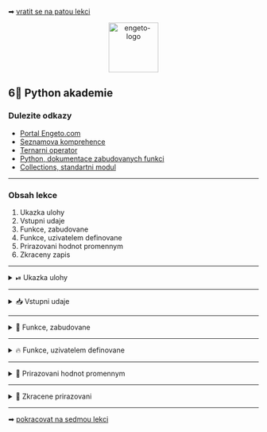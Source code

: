 ➡ [vratit se na patou lekci](https://github.com/Bralor/python-academy/tree/lekce05)

<p align="center">
  <img alt="engeto-logo" width="100px" src="https://engeto.cz/wp-content/uploads/2019/01/engeto-square.png" />
</p>

## 6⃣ Python akademie
###  Dulezite odkazy
- [Portal Engeto.com](https://engeto.com/)
- [Seznamova komprehence](http://howto.py.cz/cap08.htm#10)
- [Ternarni operator](https://book.pythontips.com/en/latest/ternary_operators.html)
- [Python, dokumentace zabudovanych funkci](https://docs.python.org/3/library/functions.html)
- [Collections, standartni modul](https://docs.python.org/3/library/collections.html#collections.Counter)
---

###  Obsah lekce
1. Ukazka ulohy
2. Vstupni udaje
3. Funkce, zabudovane
4. Funkce, uzivatelem definovane
5. Prirazovani hodnot promennym
6. Zkraceny zapis
---

<details>
  <summary>⏯  Ukazka ulohy</summary>

  1. ✌  [Stahnete si sestou lekci jako **zip**](https://github.com/Bralor/python-academy/archive/lekce06.zip)
  2. 💪 Presunte se ke stazenemu souboru
  3. 🙏 Spustte soubor **upravene_udaje** v PyCharm
  4. 🐍 Spustte program pomoci klaves **ctrl+shift+F10**
  5. 🎥 Zkousejte!

</details>

---

<details>
  <summary>📥 Vstupni udaje</summary>

  #### 📜 Upravene & scrapovane detaily
  ```python
  UDAJE = """
  byt0001,55m2,Olomouc,ul.Heyrovského,
  byt0003,65m2,Olomouc,ul.Novosadský_dvůr,
  byt0004,75m2,Olomouc,ul.Wolkerova,
  byt0004,68m2,Olomouc,ul.Zikova,
  byt0001,36m2,Olomouc,ul.Nová_Ulice,
  byt0003,46m2,Olomouc,ul.Nové_sady,
  byt0004,75m2,Olomouc,ul.Nová_Ulice,
  byt0003,42m2,Olomouc,ul.Nová_Ulice,
  byt0005,107m2,Olomouc,ul.Nová_Ulice,
  byt0003,74m2,Olomouc,ul.Uničovská,
  byt0003,42m2,Olomouc,ul.Nešverova,
  byt0002,55m2,Olomouc,ul.Dělnická,
  byt0004,59m2,Olomouc,ul.Zirmova,
  byt0007,92m2,Olomouc,ul.Nová_Ulice,
  byt0002,52m2,Olomouc,ul.Nová_Ulice,
  byt0004,76m2,Olomouc,ul.Nová_Ulice,
  byt0002,81m2,Olomouc,ul.Nová_Ulice,
  byt0003,64m2,Olomouc,ul.Za_vodojemem,
  byt0007,113m2,Olomouc,ul.Jihoslovanská,
  byt0005,94m2,Olomouc,ul.Uničovská,
  byt0003,42m2,Olomouc,ul.Rošického,
  byt0003,75m2,Olomouc,ul.Rošického,
  byt0004,48m2,Olomouc,ul.Handského,
  byt0004,68m2,Olomouc,ul.Komenského,
  byt0003,61m2,Olomouc,ul.Jarmily_Glazarové,
  byt0004,39m2,Olomouc,ul.Přichystalova,
  byt0003,70m2,Olomouc,ul.Foerstova,
  byt0005,61m2,Olomouc,ul.Nová_Ulice,
  byt0007,88m2,Olomouc,ul.Nová_Ulice,
  byt0003,92m2,Olomouc,ul.U_cukrovaru,
  byt0003,56m2,Olomouc,ul.U_cukrovaru,
  byt0004,56m2,Olomouc,ul.Paseka,
  byt0002,74m2,Olomouc,ul.Rokycanova,
  byt0007,116m2,Olomouc,ul.U_cukrovaru,
  byt0004,59m2,Olomouc,ul.Řezáčova,
  byt0004,100m2,Olomouc,ul.Libušina,
  byt0003,64m2,Olomouc,ul.Řezáčova,
  byt0001,33m2,Olomouc,ul.Libušina,
  byt0006,87m2,Olomouc,ul.Černá cesta,
  byt0007,95m2,Olomouc,ul.Kaštanová,
  byt0003,74m2,Olomouc,ul.Nová_Ulice,
  byt0003,75m2,Olomouc,ul.Nová_Ulice,
  byt0004,86m2,Olomouc,ul.Hněvotínská,
  byt0002,67m2,Olomouc,ul.Polská,
  byt0007,120m2,Olomouc,ul.Dvořákova,
  byt0004,90m2,Olomouc,ul.Dvořákova,
  byt0004,86m2,Olomouc,ul.Nová Ulice,
  byt0003,75m2,Olomouc,ul.Nešverova,
  byt0001,45m2,Olomouc,ul.Zirmova,
  byt0006,114m2,Olomouc,ul.Přichystalová,
  """

  PREVOD_UDAJU = {
    "byt0001": "1+1",
    "byt0002": "2+1",
    "byt0003": "2+kk",
    "byt0004": "3+1",
    "byt0005": "3+kk",
    "byt0006": "4+1",
    "byt0007": "4+kk",
  }
  ```

</details>

---

<details>
  <summary>👼 Funkce, zabudovane</summary>

  #### ☝ K zapamatovani
  - jako uzivatel je nemusim definovat
  - mohu je primo pouzit (_zavolat_)
  - soupisku vsech najdeme v sekci [odkazy](#dulezite-odkazy)
  - setrime vypisovani
  - zapis je citelnejsi
  - opakovane pouzitelne

  #### ❓ Jak vypada zabudovana funkce
  ```python
  print("Ahoj, vsem!")
  int(input("Zadejte cislo: "))
  ```

</details>

---

<details>
  <summary>🔥 Funkce, uzivatelem definovane</summary>

  #### ☝ K zapamatovani
  - neni soucasti standartni knihovny Pythonu
  - nejprve potrebuji zapsat jeji definici
  - pokud ji chci spustit, musim ji _zavolat_ (pouzit)
  - `def` klicovy vyraz v zahlavi definice
  - `vypocitej_sumu` nasleduje jmeno funkce, budu potrebovat pri spusteni
  - `cisla` v kulate zavorce je parametr funkce (idealne 2, max. 3)
  - pokud jmeno funkce neni dostatecne popisne, zapisu dokumentaci
  - `return` ohlaseni, pokud chci z funkce vratit nejaky udaj
  - `vypocitej_sumu()` spusteni funkce (_volani_)
  - `seznam_cisel` argument funkce, ktery chci pouzit ve funkci

  #### ❓ Jak vypada zabudovana funkce
  ```python
  def jmeno_funkce(parametr_1, parametr_2):
      # odsazeny kod
      # VOLITELNE: vraceni hodnoty
  ```
  **Priklad funkce**
  ```python
  def vypocitej_sumu(cisla):
      """Dokumentace funkce"""
      suma_cisel = list()

      for cislo in cisla:
          suma_cisel = suma_cisel + cislo

      return suma_cisel


  seznam_cisel = [11, 22, 33, 44, 55, 66, 77, 88, 99]
  vysledek = vypocitej_sumu(seznam_cisel)
  print(f"SUMA VSECH CISEL: {vysledek}")
  ```
  **Pozor!** Nas zapis muzeme vylepsit nekolika kroky:
  1. Napovidani datovych typu
  2. Zkraceny zapis
  3. f-string, volani funkce
  4. Idealne pouzit `sum` funkci 😏

<details>
  <summary>💣Nase prvni funkce</summary>

  #### 🥅 Nas cil
  Nejprve bez funkce. Chceme napsat mechanismus, ktery prevede `byt0001`
  na `1+1`.

  #### 1⃣ Prvni krok
  Nejprve pomocna promenna `udaj_1`:
  ```python
  udaj_1 = "byt0001"
  ```

  #### 2⃣ Control-flow
  Mechanismus, kterym provedu prevedeni:
  ```python
  if udaj_1 in PREVOD_UDAJU.keys():
      udaj_1 = PREVOD_UDAJU[udaj_1]
  ```
  Pokud nebude hodnota ve slovniku, musime myslet na `KeyError`:
  ```python
  else:
      print("NEZNAMY TYP BYTU!")
  ```
  **Pozor!** Nas zapis muzeme vylepsit nekolika kroky:
  1. Odstranit metodu `keys`
  2. Ternarni operator
  3. Metoda slovniku `get`

  #### 3⃣ Pomoci funkce
  Zapiseme pomoci funkce a doplnime pocitani:
  ```python
  def prevodnik_bytu(typ_bytu: str, vzor: dict) -> str:
      """Prevede a zapocita stavajici typ bytu na novy"""
      if typ_bytu in vzor:
          typ_bytu = vzor[typ_bytu]
          return typ_bytu
      else:
          print("NEZNAMY TYP BYTU!")

  vysledny_typ = prevodnik_bytu(udaj_1, PREVOD_UDAJU)
  print(f"PUVODNI: {udaj_1}, NOVY: {vysledny_typ}")
  ```

</details>

</details>

---

<details>
  <summary>🚦 Prirazovani hodnot promennym</summary>

<details>
  <summary>📜 Jak ziskat puvodni typ bytu</summary>

  #### 1⃣ Jak prochazet retezec po radcich
  ```python
  for radek in UDAJE.split():
      print(f"{radek=}")
  ```

  #### 2⃣ Jak rozdelit radek
  ```python
  for radek in UDAJE.split():
      radek = radek.split(",")
      print(f"""
        {radek[0]=}
        {radek[1]=}
        {radek[2]=}
        {radek[3]=}
      """)
  ```

  #### 3⃣ Vicenasobne prirazovani hodnot
  Pocet jmen promennych odpovida hodnotam:
  ```python
  for radek in UDAJE.split():
      typ, plocha, mesto, ulice = radek.split(",")
      print(f"""
        {typ=}
        {plocha=}
        {mesto=}
        {ulice=}
      """)
  ```

  Pocet jmen promennych neodpovida hodnotam (musim pouzit `*`):
  ```python
  for radek in UDAJE.split():
      typ, *dalsi_udaje = radek.split(",")
      print(f"""
        {typ=}
        {dalsi_udaje=}
      """)
  ```
  **Pozor!** Pokud si nebude pocet jmen promennych a hodnot promennych
  odpovidat, dostaneme `ValueError`

---

</details>

<details>
  <summary>📆 Jak inkrementovat uspesna prevedeni</summary>

  #### 🆘 Opet pouzijeme prirazovani vice hodnot
  Krome prevedeneho udaje vratime cele cislo `1`:
  ```python
  def prevodnik_bytu(typ_bytu: str, vzor: dict) -> str:
      """Prevede a zapocita stavajici typ bytu na novy"""
      if typ_bytu in vzor:
          typ_bytu = vzor[typ_bytu]
          return (typ_bytu, 1)      # vracim tuple s hodnotami
      else:
          print("NEZNAMY TYP BYTU!")
          return 0                  # vracim pouze 0
  ```
  **Pozor!** Aby nam zapis fungoval musime v obou variantach vracet `tuple` se
  dvema hodnotami! Provedeme drobnou upravu:
  ```python
      else:
          return ("NEZNAMY TYP BYTU!", 0)
  ```

  #### 🤙 Zavolame funkci
  Opravena funkce vraci dve hodnoty, takze musim davat pozor pri spousteni:
  ```python
  for radek in UDAJE.split():
      typ, *dalsi_udaje = radek.split(",")
      upraveny_typ, prirustek = prevodnik_bytu(typ, PREVOD_UDAJU)
  ```
  Doplnime pocitani uspesnych prevodu:
  ```python
  vysledek = set()
  uspesne = 0

  for radek in UDAJE.split():
      typ, *dalsi_udaje = radek.split(",")
      upraveny_typ, prirustek = prevodnik_bytu(typ, PREVOD_UDAJU)
      uspesne = uspesne + prirustek
      print(f"{uspesne=}, {upraveny_typ=}")
  ```

</details>

</details>

---

<details>
  <summary>🎯 Zkracene prirazovani</summary>

  #### ❓ Jak zkracene prirazeni vypada
  Zatim jsme si povidali pouze o nasledujicim zpusobu:
  ```
  x = x <operator> y
  ```
  Zkracene prirazeni vypada nasledovne:
  ```
  x <operator>= y
  ```

  #### 👌 Vyhody
  1. Zkratim zapis
  2. Neztratim citelnost zapisu
  3. Pouze upravim puvodni hodnotu (1 krok)
  4. Puvodni zapis vytvoreni promennou a priradi hodnotu (2 kroky)

<details>
  <summary>✂ Zkratime zapis</summary>

  #### ♻ Upravime cyklus
  ```python
  for radek in UDAJE.split():
      typ, *dalsi_udaje = radek.split(",")
      upraveny_typ, prirustek = prevodnik_bytu(typ, PREVOD_UDAJU)
      uspesne += prirustek
  ```

  #### 🕹 Spojime se zbytkem udaj
  ```python
  upraveny_radek = f"{upraveny_typ},{dalsi_udaje}"
  ```

  #### 🔛 Ulozime hotovy vysledek
  Potrebujeme jednotlive udaje spojit pomoci metody retezcu `join`:
  ```python
  ", ".join(["A", "B", "C"])        # 'A, B, C'
  "#".join(["A", "B", "C"])         # 'A#B#C'
  ```
  Upravene reseni:
  ```python
  upraveny_radek = f"{upraveny_typ},{','.join(dalsi_udaje)}"
  vysledky.add(upraveny_radek)
  ```

  #### 💌 Zaverecny vystup
  ```python
  for vysledek in vysledky:
      if "NEZNAMY TYP BYTU!" in vysledek:
          continue
      else:
          print(f"{vysledek=}")
  else:
      print(f"PREVEDENO: {uspesne} UDAJU")
  ```
  **Pozor!** Nas zapis muzeme dale vylepsit.

</details>

</details>

---

➡ [pokracovat na sedmou lekci](https://github.com/Bralor/python-academy/tree/lekce07)

